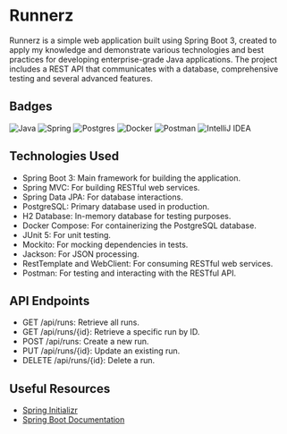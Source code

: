 
# Runnerz

Runnerz is a simple web application built using Spring Boot 3, created to apply my knowledge and demonstrate various technologies and best practices for developing enterprise-grade Java applications. The project includes a REST API that communicates with a database, comprehensive testing and several advanced features.


## Badges

![Java](https://img.shields.io/badge/java-%23ED8B00.svg?style=for-the-badge&logo=openjdk&logoColor=white)
![Spring](https://img.shields.io/badge/spring-%236DB33F.svg?style=for-the-badge&logo=spring&logoColor=white)
![Postgres](https://img.shields.io/badge/postgres-%23316192.svg?style=for-the-badge&logo=postgresql&logoColor=white)
![Docker](https://img.shields.io/badge/docker-%230db7ed.svg?style=for-the-badge&logo=docker&logoColor=white)
![Postman](https://img.shields.io/badge/Postman-FF6C37?style=for-the-badge&logo=postman&logoColor=white)
![IntelliJ IDEA](https://img.shields.io/badge/IntelliJIDEA-000000.svg?style=for-the-badge&logo=intellij-idea&logoColor=white)


## Technologies Used

- Spring Boot 3: Main framework for building the application.
- Spring MVC: For building RESTful web services.
- Spring Data JPA: For database interactions.
- PostgreSQL: Primary database used in production.
- H2 Database: In-memory database for testing purposes.
- Docker Compose: For containerizing the PostgreSQL database.
- JUnit 5: For unit testing.
- Mockito: For mocking dependencies in tests.
- Jackson: For JSON processing.
- RestTemplate and WebClient: For consuming RESTful web services.
- Postman: For testing and interacting with the RESTful API.


## API Endpoints

- GET /api/runs: Retrieve all runs.
- GET /api/runs/{id}: Retrieve a specific run by ID.
- POST /api/runs: Create a new run.
- PUT /api/runs/{id}: Update an existing run.
- DELETE /api/runs/{id}: Delete a run.


## Useful Resources

- [Spring Initializr](https://start.spring.io/)
- [Spring Boot Documentation](https://docs.spring.io/spring-boot/)
